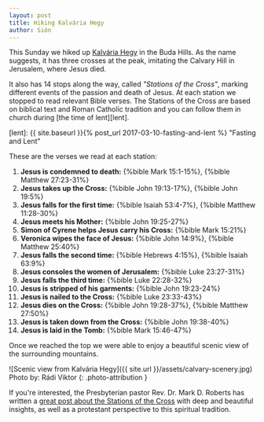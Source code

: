 ```yaml
---
layout: post
title: Hiking Kalvária Hegy
author: Siôn
---
```


This Sunday we hiked up [Kalvária Hegy][osmnode] in the Buda Hills.  As
the name suggests, it has three crosses at the peak, imitating the
Calvary Hill in Jerusalem, where Jesus died.

[osmnode]: https://www.openstreetmap.org/node/3156588146

It also has 14 stops along the way, called *"Stations of the Cross"*,
marking different events of the passion and death of Jesus.  At each
station we stopped to read relevant Bible verses.  The Stations of the
Cross are based on biblical text and Roman Catholic tradition and you
can follow them in church during [the time of lent][lent].

[lent]: {{ site.baseurl }}{% post_url 2017-03-10-fasting-and-lent %} "Fasting and Lent"

These are the verses we read at each station:

1. **Jesus is condemned to death:** {%bible Mark 15:1-15%}, {%bible Matthew 27:23-31%}
1. **Jesus takes up the Cross:** {%bible John 19:13-17%}, {%bible John 19:5%}
1. **Jesus falls for the first time:** {%bible Isaiah 53:4-7%}, {%bible Matthew 11:28-30%}
1. **Jesus meets his Mother:** {%bible John 19:25-27%}
1. **Simon of Cyrene helps Jesus carry his Cross:** {%bible Mark 15:21%}
1. **Veronica wipes the face of Jesus:** {%bible John 14:9%}, {%bible Matthew 25:40%}
1. **Jesus falls the second time:** {%bible Hebrews 4:15%}, {%bible Isaiah 63:9%}
1. **Jesus consoles the women of Jerusalem:** {%bible Luke 23:27-31%}
1. **Jesus falls the third time:** {%bible Luke 22:28-32%}
1. **Jesus is stripped of his garments:** {%bible John 19:23-24%}
1. **Jesus is nailed to the Cross:** {%bible Luke 23:33-43%}
1. **Jesus dies on the Cross:** {%bible John 19:28-37%}, {%bible Matthew 27:50%}
1. **Jesus is taken down from the Cross:** {%bible John 19:38-40%}
1. **Jesus is laid in the Tomb:** {%bible Mark 15:46-47%}

Once we reached the top we were able to enjoy a beautiful scenic view of
the surrounding mountains.

![Scenic view from Kalvária Hegy]({{ site.url }}/assets/calvary-scenery.jpg)
Photo by: Rádi Viktor
{: .photo-attribution }

If you're interested, the Presbyterian pastor Rev. Dr. Mark D. Roberts
has written a [great post about the Stations of the Cross][patheosblog]
with deep and beautiful insights, as well as a protestant perspective to
this spiritual tradition.

[patheosblog]: http://www.patheos.com/blogs/markdroberts/series/the-stations-of-the-cross-a-devotional-guide-for-lent-and-holy-week/ "The Stations of the Cross: A Devotional Guide for Lent and Holy Week"

